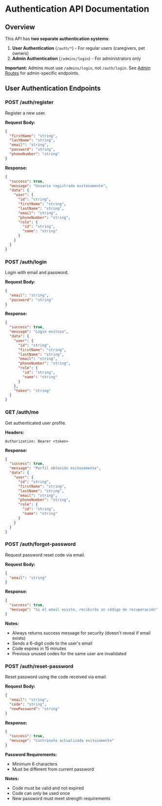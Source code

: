 # Authentication API Documentation

## Overview

This API has **two separate authentication systems**:

1. **User Authentication** (`/auth/*`) - For regular users (caregivers, pet owners)
2. **Admin Authentication** (`/admins/login`) - For administrators only

**Important:** Admins must use `/admins/login`, not `/auth/login`. See [Admin Routes](../docs/admin.md) for admin-specific endpoints.

## User Authentication Endpoints

### POST /auth/register
Register a new user.

**Request Body:**
```json
{
  "firstName": "string",
  "lastName": "string", 
  "email": "string",
  "password": "string",
  "phoneNumber": "string"
}
```

**Response:**
```json
{
  "success": true,
  "message": "Usuario registrado exitosamente",
  "data": {
    "user": {
      "id": "string",
      "firstName": "string",
      "lastName": "string",
      "email": "string",
      "phoneNumber": "string",
      "role": {
        "id": "string",
        "name": "string"
      }
    }
  }
}
```

### POST /auth/login
Login with email and password.

**Request Body:**
```json
{
  "email": "string",
  "password": "string"
}
```

**Response:**
```json
{
  "success": true,
  "message": "Login exitoso",
  "data": {
    "user": {
      "id": "string",
      "firstName": "string",
      "lastName": "string",
      "email": "string",
      "phoneNumber": "string",
      "role": {
        "id": "string",
        "name": "string"
      }
    },
    "token": "string"
  }
}
```

### GET /auth/me
Get authenticated user profile.

**Headers:**
```
Authorization: Bearer <token>
```

**Response:**
```json
{
  "success": true,
  "message": "Perfil obtenido exitosamente",
  "data": {
    "user": {
      "id": "string",
      "firstName": "string",
      "lastName": "string",
      "email": "string",
      "phoneNumber": "string",
      "role": {
        "id": "string",
        "name": "string"
      }
    }
  }
}
```

### POST /auth/forgot-password
Request password reset code via email.

**Request Body:**
```json
{
  "email": "string"
}
```

**Response:**
```json
{
  "success": true,
  "message": "Si el email existe, recibirás un código de recuperación"
}
```

**Notes:**
- Always returns success message for security (doesn't reveal if email exists)
- Sends a 6-digit code to the user's email
- Code expires in 15 minutes
- Previous unused codes for the same user are invalidated

### POST /auth/reset-password
Reset password using the code received via email.

**Request Body:**
```json
{
  "email": "string",
  "code": "string",
  "newPassword": "string"
}
```

**Response:**
```json
{
  "success": true,
  "message": "Contraseña actualizada exitosamente"
}
```

**Password Requirements:**
- Minimum 6 characters
- Must be different from current password

**Notes:**
- Code must be valid and not expired
- Code can only be used once
- New password must meet strength requirements

